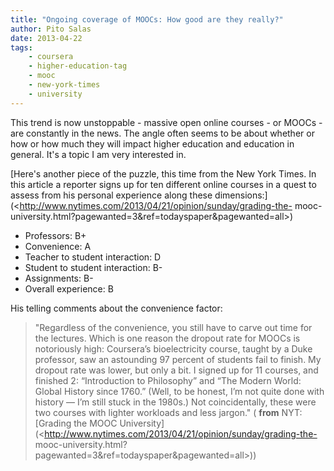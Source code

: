 ```yaml
---
title: "Ongoing coverage of MOOCs: How good are they really?"
author: Pito Salas
date: 2013-04-22
tags:
    - coursera
    - higher-education-tag
    - mooc
    - new-york-times
    - university
---
```




This trend is now unstoppable - massive open online courses - or MOOCs - are
constantly in the news. The angle often seems to be about whether or how or
how much they will impact higher education and education in general. It's a
topic I am very interested in.

[Here's another piece of the puzzle, this time from the New York Times. In
this article a reporter signs up for ten different online courses in a quest
to assess from his personal experience along these
dimensions:](<http://www.nytimes.com/2013/04/21/opinion/sunday/grading-the-
mooc-university.html?pagewanted=3&ref=todayspaper&pagewanted=all>)

  * Professors: B+
  * Convenience: A
  * Teacher to student interaction: D
  * Student to student interaction: B-
  * Assignments: B-
  * Overall experience: B

His telling comments about the convenience factor:

> "Regardless of the convenience, you still have to carve out time for the
> lectures. Which is one reason the dropout rate for MOOCs is notoriously
> high: Coursera’s bioelectricity course, taught by a Duke professor, saw an
> astounding 97 percent of students fail to finish. My dropout rate was lower,
> but only a bit. I signed up for 11 courses, and finished 2: “Introduction to
> Philosophy” and “The Modern World: Global History since 1760.” (Well, to be
> honest, I’m not quite done with history — I’m still stuck in the 1980s.) Not
> coincidentally, these were two courses with lighter workloads and less
> jargon." ( **from** NYT: [Grading the MOOC
> University](<http://www.nytimes.com/2013/04/21/opinion/sunday/grading-the-
> mooc-university.html?pagewanted=3&ref=todayspaper&pagewanted=all>))



